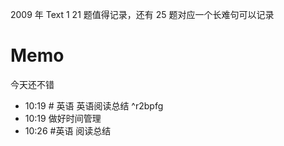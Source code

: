2009 年 Text 1 21 题值得记录，还有 25 题对应一个长难句可以记录

# Memo
今天还不错
- 10:19 # 英语  英语阅读总结 ^r2bpfg
- 10:19 做好时间管理 
- 10:26 #英语 阅读总结 